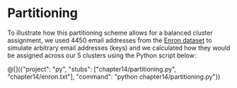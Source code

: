 # Partitioning

To illustrate how this partitioning scheme allows for a balanced cluster
assignment, we used 4450 email addresses from
the [Enron dataset](https://en.wikipedia.org/wiki/Enron_Corpus) to simulate
arbitrary email addresses (keys) and we calculated how they would be assigned
across our 5 clusters using the Python script below:

@[]({"project": "py", "stubs": ["chapter14/partitioning.py", "chapter14/enron.txt"], "command": "python chapter14/partitioning.py"})
